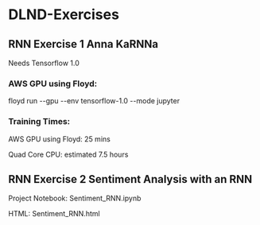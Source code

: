 # DLND-Exercises


## RNN Exercise 1 Anna KaRNNa

Needs Tensorflow 1.0


### AWS GPU using Floyd:

floyd run --gpu --env tensorflow-1.0 --mode jupyter

### Training Times:

AWS GPU using Floyd: 25 mins

Quad Core CPU: estimated 7.5 hours

## RNN Exercise 2 Sentiment Analysis with an RNN

Project Notebook: Sentiment_RNN.ipynb

HTML: Sentiment_RNN.html
